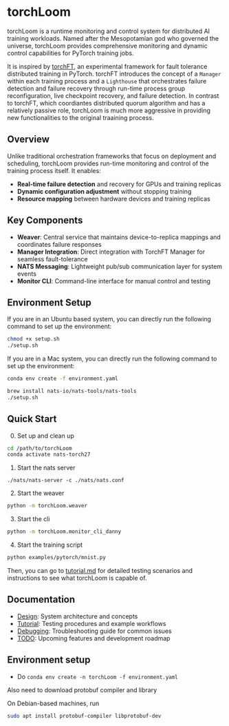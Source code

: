 # torchLoom

torchLoom is a runtime monitoring and control system for distributed AI training workloads. Named after the Mesopotamian god who governed the universe, torchLoom provides comprehensive monitoring and dynamic control capabilities for PyTorch training jobs.

It is inspired by [torchFT](https://github.com/pytorch/torchft), an experimental framework for fault tolerance distributed training in PyTorch. torchFT introduces the concept of a `Manager` within each training process and a `Lighthouse` that orchestrates failure detection and failure recovery through run-time process group reconfiguration, live checkpoint recovery, and failure detection. In contrast to torchFT, which coordiantes distributed quorum algorithm and has a relatively passive role, torchLoom is much more aggressive in providing new functionalities to the original traaining process.

## Overview

Unlike traditional orchestration frameworks that focus on deployment and scheduling, torchLoom provides run-time monitoring and control of the training process itself. It enables:

- **Real-time failure detection** and recovery for GPUs and training replicas
- **Dynamic configuration adjustment** without stopping training
- **Resource mapping** between hardware devices and training replicas

## Key Components

- **Weaver**: Central service that maintains device-to-replica mappings and coordinates failure responses
- **Manager Integration**: Direct integration with TorchFT Manager for seamless fault-tolerance
- **NATS Messaging**: Lightweight pub/sub communication layer for system events
- **Monitor CLI**: Command-line interface for manual control and testing

## Environment Setup

If you are in an Ubuntu based system, you can directly run the following command to set up the environment:

```sh
chmod +x setup.sh
./setup.sh
```

If you are in a Mac system, you can directly run the following command to set up the environment:

```sh
conda env create -f environment.yaml

brew install nats-io/nats-tools/nats-tools
./setup.sh
```

## Quick Start

0. Set up and clean up

```bash
cd /path/to/torchLoom
conda activate nats-torch27
```

1. Start the nats server
```
./nats/nats-server -c ./nats/nats.conf
```

2. Start the weaver
```sh
python -m torchLoom.weaver
```

3. Start the cli

```sh
python -m torchLoom.monitor_cli_danny
```

4. Start the training script

```sh
python examples/pytorch/mnist.py
```

Then, you can go to [tutorial.md](tutorial.md) for detailed testing scenarios and instructions to see what torchLoom is capable of.

## Documentation

- [Design](design.md): System architecture and concepts
- [Tutorial](tutorial.md): Testing procedures and example workflows
- [Debugging](debugging.md): Troubleshooting guide for common issues
- [TODO](todo.md): Upcoming features and development roadmap

## Environment setup

- Do `conda env create -n torchLoom -f environment.yaml`

Also need to download protobuf compiler and library

On Debian-based machines, run
```bash
sudo apt install protobuf-compiler libprotobuf-dev
```
